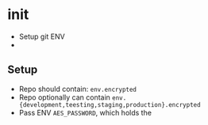 # init
- Setup git ENV
- 

## Setup
- Repo should contain: `env.encrypted`
- Repo optionally can contain `env.{development,teesting,staging,production}.encrypted`
- Pass ENV `AES_PASSWORD`, which holds the 
